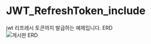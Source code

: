 # JWT_RefreshToken_include
jwt 리프레시 토큰까지 발급하는 예제입니다.
ERD  
![게시판 ERD](https://user-images.githubusercontent.com/76934018/182757106-0c507940-fea7-4d58-8fea-0b30fddacf3f.png)
